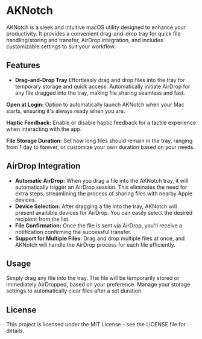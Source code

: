 # AKNotch
AKNotch is a sleek and intuitive macOS utility designed to enhance your productivity. It provides a convenient drag-and-drop tray for quick file handling/storing and transfer, AirDrop integration, and includes customizable settings to suit your workflow.

## Features
 - **Drag-and-Drop Tray**
Effortlessly drag and drop files into the tray for temporary storage and quick access.
Automatically initiate AirDrop for any file dragged into the tray, making file sharing seamless and fast.

**Open at Login:** Option to automatically launch AKNotch when your Mac starts, ensuring it's always ready when you are.

**Haptic Feedback:** Enable or disable haptic feedback for a tactile experience when interacting with the app.

**File Storage Duration:** Set how long files should remain in the tray, ranging from 1 day to forever, or customize your own duration based on your needs.

## AirDrop Integration
 - **Automatic AirDrop:** When you drag a file into the AKNotch tray, it will automatically trigger an AirDrop session. This eliminates the need for extra steps, streamlining the process of sharing files with nearby Apple devices.
 - **Device Selection:** After dragging a file into the tray, AKNotch will present available devices for AirDrop. You can easily select the desired recipient from the list.
 - **File Confirmation:** Once the file is sent via AirDrop, you'll receive a notification confirming the successful transfer.
 - **Support for Multiple Files:** Drag and drop multiple files at once, and AKNotch will handle the AirDrop process for each file efficiently.


## Usage
Simply drag any file into the tray.
The file will be temporarily stored or immediately AirDropped, based on your preference.
Manage your storage settings to automatically clear files after a set duration.

## License
This project is licensed under the MIT License - see the LICENSE file for details.
